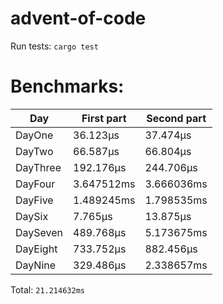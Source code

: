 # advent-of-code

Run tests: `cargo test`
# Benchmarks:
| Day | First part | Second part |
| --- | --- | --- |
| DayOne | 36.123µs | 37.474µs |
| DayTwo | 66.587µs | 66.804µs |
| DayThree | 192.176µs | 244.706µs |
| DayFour | 3.647512ms | 3.666036ms |
| DayFive | 1.489245ms | 1.798535ms |
| DaySix | 7.765µs | 13.875µs |
| DaySeven | 489.768µs | 5.173675ms |
| DayEight | 733.752µs | 882.456µs |
| DayNine | 329.486µs | 2.338657ms |


Total: `21.214632ms`
